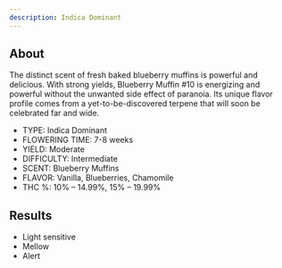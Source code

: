 ```yaml
---
description: Indica Dominant
---
```

## About

The distinct scent of fresh baked blueberry muffins is powerful and delicious. With strong yields, Blueberry Muffin #10 is energizing and powerful without the unwanted side effect of paranoia. Its unique flavor profile comes from a yet-to-be-discovered terpene that will soon be celebrated far and wide.

* TYPE: Indica Dominant
* FLOWERING TIME: 7-8 weeks
* YIELD: Moderate
* DIFFICULTY: Intermediate
* SCENT: Blueberry Muffins
* FLAVOR: Vanilla, Blueberries, Chamomile
* THC %: 10% – 14.99%, 15% – 19.99%

## Results

* Light sensitive&#x20;
* Mellow
* Alert
